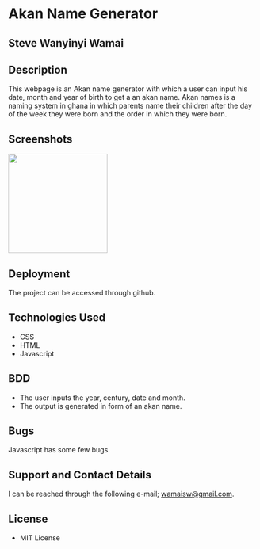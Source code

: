 # Akan Name Generator

## Steve Wanyinyi Wamai

## Description
This webpage is an Akan name generator with which a user can input his date, month and
year of birth to get a an akan name. Akan names is a naming system in ghana in which parents name their
children after the day of the week they were born and the order in which they were born.

## Screenshots

 <image src="/images/akan-name show.png" height="200" width="200">

## Deployment
The project can be accessed through github.

##  Technologies Used

 - CSS
 - HTML
 - Javascript

##  BDD

- The user inputs the year, century, date and month.
- The output is generated in form of an akan name.

 ## Bugs
Javascript has some few bugs.

 ## Support and Contact Details
 I can be reached through the following e-mail; wamaisw@gmail.com.

 ## License
 - MIT License